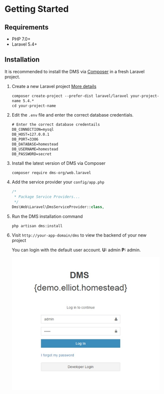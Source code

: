 Getting Started
===============

Requirements
-------
 - PHP 7.0+
 - Laravel 5.4+

Installation
------------

It is recommended to install the DMS via [Composer](https://getcomposer.org/) in a fresh Laravel project.

 1. Create a new Laravel project [More details](https://laravel.com/docs/5.4/installation)
    
    ```
    composer create-project --prefer-dist laravel/laravel your-project-name 5.4.*    
    cd your-project-name
    ```
    
 2. Edit the `.env` file and enter the correct database credentials.
 
    ```
    # Enter the correct database credentails
    DB_CONNECTION=mysql
    DB_HOST=127.0.0.1
    DB_PORT=3306
    DB_DATABASE=homestead
    DB_USERNAME=homestead
    DB_PASSWORD=secret
    ```
    
 2. Install the latest version of DMS via Composer
 
    ```
    composer require dms-org/web.laravel
    ```
    
 3. Add the service provider your `config/app.php`
    
    ```php
    /*
     * Package Service Providers...
     */
    Dms\Web\Laravel\DmsServiceProvider::class,
    ```
  
 4. Run the DMS installation command
     
    ```
    php artisan dms:install
    ```

 5. Visit `http://your-app-domain/dms` to view the backend of your new project
    
    You can login with the default user account. **U:** admin **P:** admin.
    
    ![Login](/resources/images/cms/login-1.jpg)
